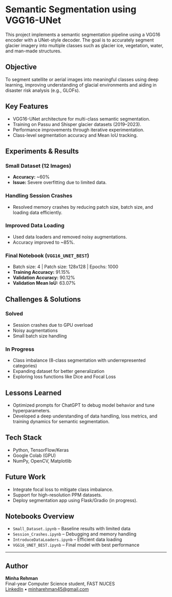 # Semantic Segmentation using VGG16-UNet

This project implements a semantic segmentation pipeline using a VGG16 encoder with a UNet-style decoder. The goal is to accurately segment glacier imagery into multiple classes such as glacier ice, vegetation, water, and man-made structures.

## Objective
To segment satellite or aerial images into meaningful classes using deep learning, improving understanding of glacial environments and aiding in disaster risk analysis (e.g., GLOFs).

## Key Features
- VGG16-UNet architecture for multi-class semantic segmentation.
- Training on Passu and Shisper glacier datasets (2019–2023).
- Performance improvements through iterative experimentation.
- Class-level segmentation accuracy and Mean IoU tracking.

## Experiments & Results

### Small Dataset (12 Images)
- **Accuracy:** ~60%  
- **Issue:** Severe overfitting due to limited data.

### Handling Session Crashes
- Resolved memory crashes by reducing patch size, batch size, and loading data efficiently.

### Improved Data Loading
- Used data loaders and removed noisy augmentations.  
- Accuracy improved to ~85%.

### Final Notebook (`VGG16_UNET_BEST`)
- Batch size: 4 | Patch size: 128x128 | Epochs: 1000  
- **Training Accuracy:** 91.15%  
- **Validation Accuracy:** 90.12%  
- **Validation Mean IoU:** 63.07%

## Challenges & Solutions

### Solved
- Session crashes due to GPU overload
- Noisy augmentations
- Small batch size handling

### In Progress
- Class imbalance (8-class segmentation with underrepresented categories)
- Expanding dataset for better generalization
- Exploring loss functions like Dice and Focal Loss

## Lessons Learned
- Optimized prompts for ChatGPT to debug model behavior and tune hyperparameters.
- Developed a deep understanding of data handling, loss metrics, and training dynamics for semantic segmentation.

## Tech Stack
- Python, TensorFlow/Keras
- Google Colab (GPU)
- NumPy, OpenCV, Matplotlib

## Future Work
- Integrate focal loss to mitigate class imbalance.
- Support for high-resolution PPM datasets.
- Deploy segmentation app using Flask/Gradio (in progress).

## Notebooks Overview
- `Small_Dataset.ipynb` – Baseline results with limited data
- `Session_Crashes.ipynb` – Debugging and memory handling
- `IntroduceDataLoaders.ipynb` – Efficient data loading
- `VGG16_UNET_BEST.ipynb` – Final model with best performance

---

## Author
**Minha Rehman**  
Final-year Computer Science student, FAST NUCES  
[LinkedIn](https://www.linkedin.com/in/minha-rehman-b67204250/) • minharehman45@gmail.com

